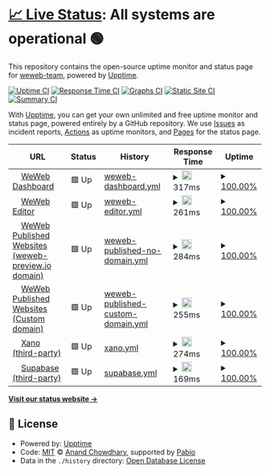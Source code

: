 # [📈 Live Status](https://status.weweb.io): <!--live status--> **All systems are operational 🟢**

This repository contains the open-source uptime monitor and status page for [weweb-team](https://status.weweb.io), powered by [Upptime](https://github.com/upptime/upptime).

[![Uptime CI](https://github.com/weweb-team/status-page/workflows/Uptime%20CI/badge.svg)](https://github.com/weweb-team/status-page/actions?query=workflow%3A%22Uptime+CI%22)
[![Response Time CI](https://github.com/weweb-team/status-page/workflows/Response%20Time%20CI/badge.svg)](https://github.com/weweb-team/status-page/actions?query=workflow%3A%22Response+Time+CI%22)
[![Graphs CI](https://github.com/weweb-team/status-page/workflows/Graphs%20CI/badge.svg)](https://github.com/weweb-team/status-page/actions?query=workflow%3A%22Graphs+CI%22)
[![Static Site CI](https://github.com/weweb-team/status-page/workflows/Static%20Site%20CI/badge.svg)](https://github.com/weweb-team/status-page/actions?query=workflow%3A%22Static+Site+CI%22)
[![Summary CI](https://github.com/weweb-team/status-page/workflows/Summary%20CI/badge.svg)](https://github.com/weweb-team/status-page/actions?query=workflow%3A%22Summary+CI%22)

With [Upptime](https://upptime.js.org), you can get your own unlimited and free uptime monitor and status page, powered entirely by a GitHub repository. We use [Issues](https://github.com/weweb-team/status-page/issues) as incident reports, [Actions](https://github.com/weweb-team/status-page/actions) as uptime monitors, and [Pages](https://status.weweb.io) for the status page.

<!--start: status pages-->
<!-- This summary is generated by Upptime (https://github.com/upptime/upptime) -->
<!-- Do not edit this manually, your changes will be overwritten -->
<!-- prettier-ignore -->
| URL | Status | History | Response Time | Uptime |
| --- | ------ | ------- | ------------- | ------ |
| <img alt="" src="https://status.weweb.io/weweb-logo-icon-white.svg" height="13"> [WeWeb Dashboard](https://dashboard.weweb.io/) | 🟩 Up | [weweb-dashboard.yml](https://github.com/weweb-team/status-page/commits/HEAD/history/weweb-dashboard.yml) | <details><summary><img alt="Response time graph" src="./graphs/weweb-dashboard/response-time-week.png" height="20"> 317ms</summary><br><a href="https://status.weweb.io/history/weweb-dashboard"><img alt="Response time 289" src="https://img.shields.io/endpoint?url=https%3A%2F%2Fraw.githubusercontent.com%2Fweweb-team%2Fstatus-page%2FHEAD%2Fapi%2Fweweb-dashboard%2Fresponse-time.json"></a><br><a href="https://status.weweb.io/history/weweb-dashboard"><img alt="24-hour response time 301" src="https://img.shields.io/endpoint?url=https%3A%2F%2Fraw.githubusercontent.com%2Fweweb-team%2Fstatus-page%2FHEAD%2Fapi%2Fweweb-dashboard%2Fresponse-time-day.json"></a><br><a href="https://status.weweb.io/history/weweb-dashboard"><img alt="7-day response time 317" src="https://img.shields.io/endpoint?url=https%3A%2F%2Fraw.githubusercontent.com%2Fweweb-team%2Fstatus-page%2FHEAD%2Fapi%2Fweweb-dashboard%2Fresponse-time-week.json"></a><br><a href="https://status.weweb.io/history/weweb-dashboard"><img alt="30-day response time 289" src="https://img.shields.io/endpoint?url=https%3A%2F%2Fraw.githubusercontent.com%2Fweweb-team%2Fstatus-page%2FHEAD%2Fapi%2Fweweb-dashboard%2Fresponse-time-month.json"></a><br><a href="https://status.weweb.io/history/weweb-dashboard"><img alt="1-year response time 289" src="https://img.shields.io/endpoint?url=https%3A%2F%2Fraw.githubusercontent.com%2Fweweb-team%2Fstatus-page%2FHEAD%2Fapi%2Fweweb-dashboard%2Fresponse-time-year.json"></a></details> | <details><summary><a href="https://status.weweb.io/history/weweb-dashboard">100.00%</a></summary><a href="https://status.weweb.io/history/weweb-dashboard"><img alt="All-time uptime 100.00%" src="https://img.shields.io/endpoint?url=https%3A%2F%2Fraw.githubusercontent.com%2Fweweb-team%2Fstatus-page%2FHEAD%2Fapi%2Fweweb-dashboard%2Fuptime.json"></a><br><a href="https://status.weweb.io/history/weweb-dashboard"><img alt="24-hour uptime 100.00%" src="https://img.shields.io/endpoint?url=https%3A%2F%2Fraw.githubusercontent.com%2Fweweb-team%2Fstatus-page%2FHEAD%2Fapi%2Fweweb-dashboard%2Fuptime-day.json"></a><br><a href="https://status.weweb.io/history/weweb-dashboard"><img alt="7-day uptime 100.00%" src="https://img.shields.io/endpoint?url=https%3A%2F%2Fraw.githubusercontent.com%2Fweweb-team%2Fstatus-page%2FHEAD%2Fapi%2Fweweb-dashboard%2Fuptime-week.json"></a><br><a href="https://status.weweb.io/history/weweb-dashboard"><img alt="30-day uptime 100.00%" src="https://img.shields.io/endpoint?url=https%3A%2F%2Fraw.githubusercontent.com%2Fweweb-team%2Fstatus-page%2FHEAD%2Fapi%2Fweweb-dashboard%2Fuptime-month.json"></a><br><a href="https://status.weweb.io/history/weweb-dashboard"><img alt="1-year uptime 100.00%" src="https://img.shields.io/endpoint?url=https%3A%2F%2Fraw.githubusercontent.com%2Fweweb-team%2Fstatus-page%2FHEAD%2Fapi%2Fweweb-dashboard%2Fuptime-year.json"></a></details>
| <img alt="" src="https://status.weweb.io/weweb-logo-icon-white.svg" height="13"> [WeWeb Editor](https://editor.weweb.io/) | 🟩 Up | [weweb-editor.yml](https://github.com/weweb-team/status-page/commits/HEAD/history/weweb-editor.yml) | <details><summary><img alt="Response time graph" src="./graphs/weweb-editor/response-time-week.png" height="20"> 261ms</summary><br><a href="https://status.weweb.io/history/weweb-editor"><img alt="Response time 303" src="https://img.shields.io/endpoint?url=https%3A%2F%2Fraw.githubusercontent.com%2Fweweb-team%2Fstatus-page%2FHEAD%2Fapi%2Fweweb-editor%2Fresponse-time.json"></a><br><a href="https://status.weweb.io/history/weweb-editor"><img alt="24-hour response time 296" src="https://img.shields.io/endpoint?url=https%3A%2F%2Fraw.githubusercontent.com%2Fweweb-team%2Fstatus-page%2FHEAD%2Fapi%2Fweweb-editor%2Fresponse-time-day.json"></a><br><a href="https://status.weweb.io/history/weweb-editor"><img alt="7-day response time 261" src="https://img.shields.io/endpoint?url=https%3A%2F%2Fraw.githubusercontent.com%2Fweweb-team%2Fstatus-page%2FHEAD%2Fapi%2Fweweb-editor%2Fresponse-time-week.json"></a><br><a href="https://status.weweb.io/history/weweb-editor"><img alt="30-day response time 303" src="https://img.shields.io/endpoint?url=https%3A%2F%2Fraw.githubusercontent.com%2Fweweb-team%2Fstatus-page%2FHEAD%2Fapi%2Fweweb-editor%2Fresponse-time-month.json"></a><br><a href="https://status.weweb.io/history/weweb-editor"><img alt="1-year response time 303" src="https://img.shields.io/endpoint?url=https%3A%2F%2Fraw.githubusercontent.com%2Fweweb-team%2Fstatus-page%2FHEAD%2Fapi%2Fweweb-editor%2Fresponse-time-year.json"></a></details> | <details><summary><a href="https://status.weweb.io/history/weweb-editor">100.00%</a></summary><a href="https://status.weweb.io/history/weweb-editor"><img alt="All-time uptime 100.00%" src="https://img.shields.io/endpoint?url=https%3A%2F%2Fraw.githubusercontent.com%2Fweweb-team%2Fstatus-page%2FHEAD%2Fapi%2Fweweb-editor%2Fuptime.json"></a><br><a href="https://status.weweb.io/history/weweb-editor"><img alt="24-hour uptime 100.00%" src="https://img.shields.io/endpoint?url=https%3A%2F%2Fraw.githubusercontent.com%2Fweweb-team%2Fstatus-page%2FHEAD%2Fapi%2Fweweb-editor%2Fuptime-day.json"></a><br><a href="https://status.weweb.io/history/weweb-editor"><img alt="7-day uptime 100.00%" src="https://img.shields.io/endpoint?url=https%3A%2F%2Fraw.githubusercontent.com%2Fweweb-team%2Fstatus-page%2FHEAD%2Fapi%2Fweweb-editor%2Fuptime-week.json"></a><br><a href="https://status.weweb.io/history/weweb-editor"><img alt="30-day uptime 100.00%" src="https://img.shields.io/endpoint?url=https%3A%2F%2Fraw.githubusercontent.com%2Fweweb-team%2Fstatus-page%2FHEAD%2Fapi%2Fweweb-editor%2Fuptime-month.json"></a><br><a href="https://status.weweb.io/history/weweb-editor"><img alt="1-year uptime 100.00%" src="https://img.shields.io/endpoint?url=https%3A%2F%2Fraw.githubusercontent.com%2Fweweb-team%2Fstatus-page%2FHEAD%2Fapi%2Fweweb-editor%2Fuptime-year.json"></a></details>
| <img alt="" src="https://status.weweb.io/weweb-logo-icon-white.svg" height="13"> [WeWeb Published Websites (weweb-preview.io domain)](https://b67796af-1e4a-4265-9be2-72dcf41d8a78.weweb-preview.io/) | 🟩 Up | [weweb-published-no-domain.yml](https://github.com/weweb-team/status-page/commits/HEAD/history/weweb-published-no-domain.yml) | <details><summary><img alt="Response time graph" src="./graphs/weweb-published-no-domain/response-time-week.png" height="20"> 284ms</summary><br><a href="https://status.weweb.io/history/weweb-published-no-domain"><img alt="Response time 631" src="https://img.shields.io/endpoint?url=https%3A%2F%2Fraw.githubusercontent.com%2Fweweb-team%2Fstatus-page%2FHEAD%2Fapi%2Fweweb-published-no-domain%2Fresponse-time.json"></a><br><a href="https://status.weweb.io/history/weweb-published-no-domain"><img alt="24-hour response time 262" src="https://img.shields.io/endpoint?url=https%3A%2F%2Fraw.githubusercontent.com%2Fweweb-team%2Fstatus-page%2FHEAD%2Fapi%2Fweweb-published-no-domain%2Fresponse-time-day.json"></a><br><a href="https://status.weweb.io/history/weweb-published-no-domain"><img alt="7-day response time 284" src="https://img.shields.io/endpoint?url=https%3A%2F%2Fraw.githubusercontent.com%2Fweweb-team%2Fstatus-page%2FHEAD%2Fapi%2Fweweb-published-no-domain%2Fresponse-time-week.json"></a><br><a href="https://status.weweb.io/history/weweb-published-no-domain"><img alt="30-day response time 631" src="https://img.shields.io/endpoint?url=https%3A%2F%2Fraw.githubusercontent.com%2Fweweb-team%2Fstatus-page%2FHEAD%2Fapi%2Fweweb-published-no-domain%2Fresponse-time-month.json"></a><br><a href="https://status.weweb.io/history/weweb-published-no-domain"><img alt="1-year response time 631" src="https://img.shields.io/endpoint?url=https%3A%2F%2Fraw.githubusercontent.com%2Fweweb-team%2Fstatus-page%2FHEAD%2Fapi%2Fweweb-published-no-domain%2Fresponse-time-year.json"></a></details> | <details><summary><a href="https://status.weweb.io/history/weweb-published-no-domain">100.00%</a></summary><a href="https://status.weweb.io/history/weweb-published-no-domain"><img alt="All-time uptime 100.00%" src="https://img.shields.io/endpoint?url=https%3A%2F%2Fraw.githubusercontent.com%2Fweweb-team%2Fstatus-page%2FHEAD%2Fapi%2Fweweb-published-no-domain%2Fuptime.json"></a><br><a href="https://status.weweb.io/history/weweb-published-no-domain"><img alt="24-hour uptime 100.00%" src="https://img.shields.io/endpoint?url=https%3A%2F%2Fraw.githubusercontent.com%2Fweweb-team%2Fstatus-page%2FHEAD%2Fapi%2Fweweb-published-no-domain%2Fuptime-day.json"></a><br><a href="https://status.weweb.io/history/weweb-published-no-domain"><img alt="7-day uptime 100.00%" src="https://img.shields.io/endpoint?url=https%3A%2F%2Fraw.githubusercontent.com%2Fweweb-team%2Fstatus-page%2FHEAD%2Fapi%2Fweweb-published-no-domain%2Fuptime-week.json"></a><br><a href="https://status.weweb.io/history/weweb-published-no-domain"><img alt="30-day uptime 100.00%" src="https://img.shields.io/endpoint?url=https%3A%2F%2Fraw.githubusercontent.com%2Fweweb-team%2Fstatus-page%2FHEAD%2Fapi%2Fweweb-published-no-domain%2Fuptime-month.json"></a><br><a href="https://status.weweb.io/history/weweb-published-no-domain"><img alt="1-year uptime 100.00%" src="https://img.shields.io/endpoint?url=https%3A%2F%2Fraw.githubusercontent.com%2Fweweb-team%2Fstatus-page%2FHEAD%2Fapi%2Fweweb-published-no-domain%2Fuptime-year.json"></a></details>
| <img alt="" src="https://status.weweb.io/weweb-logo-icon-white.svg" height="13"> [WeWeb Published Websites (Custom domain)](https://health-check.weweb.io) | 🟩 Up | [weweb-published-custom-domain.yml](https://github.com/weweb-team/status-page/commits/HEAD/history/weweb-published-custom-domain.yml) | <details><summary><img alt="Response time graph" src="./graphs/weweb-published-custom-domain/response-time-week.png" height="20"> 255ms</summary><br><a href="https://status.weweb.io/history/weweb-published-custom-domain"><img alt="Response time 221" src="https://img.shields.io/endpoint?url=https%3A%2F%2Fraw.githubusercontent.com%2Fweweb-team%2Fstatus-page%2FHEAD%2Fapi%2Fweweb-published-custom-domain%2Fresponse-time.json"></a><br><a href="https://status.weweb.io/history/weweb-published-custom-domain"><img alt="24-hour response time 240" src="https://img.shields.io/endpoint?url=https%3A%2F%2Fraw.githubusercontent.com%2Fweweb-team%2Fstatus-page%2FHEAD%2Fapi%2Fweweb-published-custom-domain%2Fresponse-time-day.json"></a><br><a href="https://status.weweb.io/history/weweb-published-custom-domain"><img alt="7-day response time 255" src="https://img.shields.io/endpoint?url=https%3A%2F%2Fraw.githubusercontent.com%2Fweweb-team%2Fstatus-page%2FHEAD%2Fapi%2Fweweb-published-custom-domain%2Fresponse-time-week.json"></a><br><a href="https://status.weweb.io/history/weweb-published-custom-domain"><img alt="30-day response time 221" src="https://img.shields.io/endpoint?url=https%3A%2F%2Fraw.githubusercontent.com%2Fweweb-team%2Fstatus-page%2FHEAD%2Fapi%2Fweweb-published-custom-domain%2Fresponse-time-month.json"></a><br><a href="https://status.weweb.io/history/weweb-published-custom-domain"><img alt="1-year response time 221" src="https://img.shields.io/endpoint?url=https%3A%2F%2Fraw.githubusercontent.com%2Fweweb-team%2Fstatus-page%2FHEAD%2Fapi%2Fweweb-published-custom-domain%2Fresponse-time-year.json"></a></details> | <details><summary><a href="https://status.weweb.io/history/weweb-published-custom-domain">100.00%</a></summary><a href="https://status.weweb.io/history/weweb-published-custom-domain"><img alt="All-time uptime 100.00%" src="https://img.shields.io/endpoint?url=https%3A%2F%2Fraw.githubusercontent.com%2Fweweb-team%2Fstatus-page%2FHEAD%2Fapi%2Fweweb-published-custom-domain%2Fuptime.json"></a><br><a href="https://status.weweb.io/history/weweb-published-custom-domain"><img alt="24-hour uptime 100.00%" src="https://img.shields.io/endpoint?url=https%3A%2F%2Fraw.githubusercontent.com%2Fweweb-team%2Fstatus-page%2FHEAD%2Fapi%2Fweweb-published-custom-domain%2Fuptime-day.json"></a><br><a href="https://status.weweb.io/history/weweb-published-custom-domain"><img alt="7-day uptime 100.00%" src="https://img.shields.io/endpoint?url=https%3A%2F%2Fraw.githubusercontent.com%2Fweweb-team%2Fstatus-page%2FHEAD%2Fapi%2Fweweb-published-custom-domain%2Fuptime-week.json"></a><br><a href="https://status.weweb.io/history/weweb-published-custom-domain"><img alt="30-day uptime 100.00%" src="https://img.shields.io/endpoint?url=https%3A%2F%2Fraw.githubusercontent.com%2Fweweb-team%2Fstatus-page%2FHEAD%2Fapi%2Fweweb-published-custom-domain%2Fuptime-month.json"></a><br><a href="https://status.weweb.io/history/weweb-published-custom-domain"><img alt="1-year uptime 100.00%" src="https://img.shields.io/endpoint?url=https%3A%2F%2Fraw.githubusercontent.com%2Fweweb-team%2Fstatus-page%2FHEAD%2Fapi%2Fweweb-published-custom-domain%2Fuptime-year.json"></a></details>
| <img alt="" src="https://icons.duckduckgo.com/ip3/app.xano.com.ico" height="13"> [Xano (third-party)](https://app.xano.com/) | 🟩 Up | [xano.yml](https://github.com/weweb-team/status-page/commits/HEAD/history/xano.yml) | <details><summary><img alt="Response time graph" src="./graphs/xano/response-time-week.png" height="20"> 274ms</summary><br><a href="https://status.weweb.io/history/xano"><img alt="Response time 265" src="https://img.shields.io/endpoint?url=https%3A%2F%2Fraw.githubusercontent.com%2Fweweb-team%2Fstatus-page%2FHEAD%2Fapi%2Fxano%2Fresponse-time.json"></a><br><a href="https://status.weweb.io/history/xano"><img alt="24-hour response time 239" src="https://img.shields.io/endpoint?url=https%3A%2F%2Fraw.githubusercontent.com%2Fweweb-team%2Fstatus-page%2FHEAD%2Fapi%2Fxano%2Fresponse-time-day.json"></a><br><a href="https://status.weweb.io/history/xano"><img alt="7-day response time 274" src="https://img.shields.io/endpoint?url=https%3A%2F%2Fraw.githubusercontent.com%2Fweweb-team%2Fstatus-page%2FHEAD%2Fapi%2Fxano%2Fresponse-time-week.json"></a><br><a href="https://status.weweb.io/history/xano"><img alt="30-day response time 265" src="https://img.shields.io/endpoint?url=https%3A%2F%2Fraw.githubusercontent.com%2Fweweb-team%2Fstatus-page%2FHEAD%2Fapi%2Fxano%2Fresponse-time-month.json"></a><br><a href="https://status.weweb.io/history/xano"><img alt="1-year response time 265" src="https://img.shields.io/endpoint?url=https%3A%2F%2Fraw.githubusercontent.com%2Fweweb-team%2Fstatus-page%2FHEAD%2Fapi%2Fxano%2Fresponse-time-year.json"></a></details> | <details><summary><a href="https://status.weweb.io/history/xano">100.00%</a></summary><a href="https://status.weweb.io/history/xano"><img alt="All-time uptime 100.00%" src="https://img.shields.io/endpoint?url=https%3A%2F%2Fraw.githubusercontent.com%2Fweweb-team%2Fstatus-page%2FHEAD%2Fapi%2Fxano%2Fuptime.json"></a><br><a href="https://status.weweb.io/history/xano"><img alt="24-hour uptime 100.00%" src="https://img.shields.io/endpoint?url=https%3A%2F%2Fraw.githubusercontent.com%2Fweweb-team%2Fstatus-page%2FHEAD%2Fapi%2Fxano%2Fuptime-day.json"></a><br><a href="https://status.weweb.io/history/xano"><img alt="7-day uptime 100.00%" src="https://img.shields.io/endpoint?url=https%3A%2F%2Fraw.githubusercontent.com%2Fweweb-team%2Fstatus-page%2FHEAD%2Fapi%2Fxano%2Fuptime-week.json"></a><br><a href="https://status.weweb.io/history/xano"><img alt="30-day uptime 100.00%" src="https://img.shields.io/endpoint?url=https%3A%2F%2Fraw.githubusercontent.com%2Fweweb-team%2Fstatus-page%2FHEAD%2Fapi%2Fxano%2Fuptime-month.json"></a><br><a href="https://status.weweb.io/history/xano"><img alt="1-year uptime 100.00%" src="https://img.shields.io/endpoint?url=https%3A%2F%2Fraw.githubusercontent.com%2Fweweb-team%2Fstatus-page%2FHEAD%2Fapi%2Fxano%2Fuptime-year.json"></a></details>
| <img alt="" src="https://icons.duckduckgo.com/ip3/supabase.com.ico" height="13"> [Supabase (third-party)](https://supabase.com/dashboard/org) | 🟩 Up | [supabase.yml](https://github.com/weweb-team/status-page/commits/HEAD/history/supabase.yml) | <details><summary><img alt="Response time graph" src="./graphs/supabase/response-time-week.png" height="20"> 169ms</summary><br><a href="https://status.weweb.io/history/supabase"><img alt="Response time 133" src="https://img.shields.io/endpoint?url=https%3A%2F%2Fraw.githubusercontent.com%2Fweweb-team%2Fstatus-page%2FHEAD%2Fapi%2Fsupabase%2Fresponse-time.json"></a><br><a href="https://status.weweb.io/history/supabase"><img alt="24-hour response time 91" src="https://img.shields.io/endpoint?url=https%3A%2F%2Fraw.githubusercontent.com%2Fweweb-team%2Fstatus-page%2FHEAD%2Fapi%2Fsupabase%2Fresponse-time-day.json"></a><br><a href="https://status.weweb.io/history/supabase"><img alt="7-day response time 169" src="https://img.shields.io/endpoint?url=https%3A%2F%2Fraw.githubusercontent.com%2Fweweb-team%2Fstatus-page%2FHEAD%2Fapi%2Fsupabase%2Fresponse-time-week.json"></a><br><a href="https://status.weweb.io/history/supabase"><img alt="30-day response time 133" src="https://img.shields.io/endpoint?url=https%3A%2F%2Fraw.githubusercontent.com%2Fweweb-team%2Fstatus-page%2FHEAD%2Fapi%2Fsupabase%2Fresponse-time-month.json"></a><br><a href="https://status.weweb.io/history/supabase"><img alt="1-year response time 133" src="https://img.shields.io/endpoint?url=https%3A%2F%2Fraw.githubusercontent.com%2Fweweb-team%2Fstatus-page%2FHEAD%2Fapi%2Fsupabase%2Fresponse-time-year.json"></a></details> | <details><summary><a href="https://status.weweb.io/history/supabase">100.00%</a></summary><a href="https://status.weweb.io/history/supabase"><img alt="All-time uptime 100.00%" src="https://img.shields.io/endpoint?url=https%3A%2F%2Fraw.githubusercontent.com%2Fweweb-team%2Fstatus-page%2FHEAD%2Fapi%2Fsupabase%2Fuptime.json"></a><br><a href="https://status.weweb.io/history/supabase"><img alt="24-hour uptime 100.00%" src="https://img.shields.io/endpoint?url=https%3A%2F%2Fraw.githubusercontent.com%2Fweweb-team%2Fstatus-page%2FHEAD%2Fapi%2Fsupabase%2Fuptime-day.json"></a><br><a href="https://status.weweb.io/history/supabase"><img alt="7-day uptime 100.00%" src="https://img.shields.io/endpoint?url=https%3A%2F%2Fraw.githubusercontent.com%2Fweweb-team%2Fstatus-page%2FHEAD%2Fapi%2Fsupabase%2Fuptime-week.json"></a><br><a href="https://status.weweb.io/history/supabase"><img alt="30-day uptime 100.00%" src="https://img.shields.io/endpoint?url=https%3A%2F%2Fraw.githubusercontent.com%2Fweweb-team%2Fstatus-page%2FHEAD%2Fapi%2Fsupabase%2Fuptime-month.json"></a><br><a href="https://status.weweb.io/history/supabase"><img alt="1-year uptime 100.00%" src="https://img.shields.io/endpoint?url=https%3A%2F%2Fraw.githubusercontent.com%2Fweweb-team%2Fstatus-page%2FHEAD%2Fapi%2Fsupabase%2Fuptime-year.json"></a></details>

<!--end: status pages-->

[**Visit our status website →**](https://status.weweb.io)

## 📄 License

- Powered by: [Upptime](https://github.com/upptime/upptime)
- Code: [MIT](./LICENSE) © [Anand Chowdhary](https://anandchowdhary.com), supported by [Pabio](https://pabio.com)
- Data in the `./history` directory: [Open Database License](https://opendatacommons.org/licenses/odbl/1-0/)

